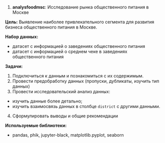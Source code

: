 1. **analysfoodmsc**: Исследование рынка общественного питания в Москве

**Цель:** Выявление наиболее привлекательного сегмента для развития бизнеса общественного питания в Москве.

**Набор данных:**
- датасет с информацией о заведениях общественного питания
- датасет с информацией о среднем чеке в заведениях общественного питания
    
**Задачи:** 
1. Подключиться к данным и познакомиться с их содержимым.
2. Провести предобработку данных (пропуски, дубликаты, изучить тип данных)
3. Провести исследовательский анализ данных:
- изучить данные более детально;
- изучить взаимосвязь данных в столбце `district` с другими данными.
4. Сформулировать выводы и общие рекомендации

**Используемые библиотеки:** 
- pandas, phik, jupyter-black, matplotlib.pyplot, seaborn
